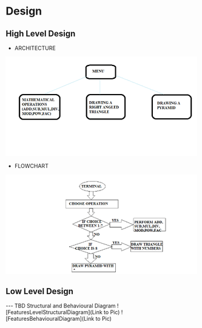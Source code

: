 # Design

## High Level Design 
* ARCHITECTURE

![HighLevelStructuralDiagram](https://github.com/sivani1507/Mini-Project/blob/main/2_Design/HIGH%20LEVEL.png)

* FLOWCHART

![HighLevelBehaviouralDiagram](https://github.com/sivani1507/Mini-Project/blob/main/2_Design/FLOW.png)

## Low Level Design 

--- TBD Structural and Behavioural Diagram
![FeaturesLevelStructuralDiagram](Link to Pic)
![FeaturesBehaviouralDiagram](Link to Pic)
